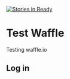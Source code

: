 
[![Stories in Ready](https://badge.waffle.io/5amfung/test-waffle.svg?label=ready&title=Ready)](http://waffle.io/5amfung/test-waffle)

# Test Waffle

Testing waffle.io

## Log in
